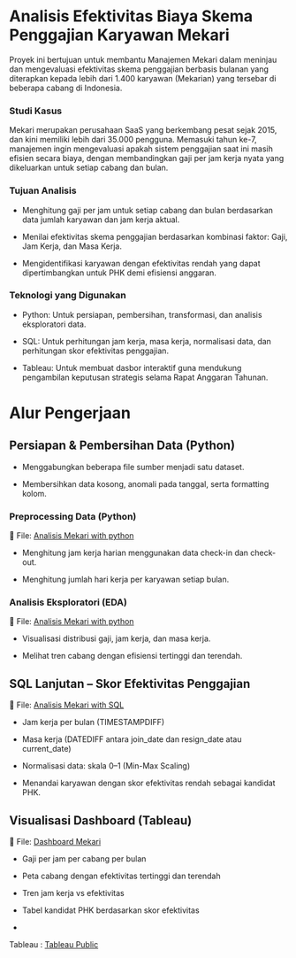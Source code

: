 # Analisis Efektivitas Biaya Skema Penggajian Karyawan Mekari
Proyek ini bertujuan untuk membantu Manajemen Mekari dalam meninjau dan mengevaluasi efektivitas skema penggajian berbasis bulanan yang diterapkan kepada lebih dari 1.400 karyawan (Mekarian) yang tersebar di beberapa cabang di Indonesia.

### Studi Kasus
Mekari merupakan perusahaan SaaS yang berkembang pesat sejak 2015, dan kini memiliki lebih dari 35.000 pengguna. Memasuki tahun ke-7, manajemen ingin mengevaluasi apakah sistem penggajian saat ini masih efisien secara biaya, dengan membandingkan gaji per jam kerja nyata yang dikeluarkan untuk setiap cabang dan bulan.

### Tujuan Analisis
- Menghitung gaji per jam untuk setiap cabang dan bulan berdasarkan data jumlah karyawan dan jam kerja aktual.

- Menilai efektivitas skema penggajian berdasarkan kombinasi faktor: Gaji, Jam Kerja, dan Masa Kerja.

- Mengidentifikasi karyawan dengan efektivitas rendah yang dapat dipertimbangkan untuk PHK demi efisiensi anggaran.

### Teknologi yang Digunakan
- Python: Untuk persiapan, pembersihan, transformasi, dan analisis eksploratori data.

- SQL: Untuk perhitungan jam kerja, masa kerja, normalisasi data, dan perhitungan skor efektivitas penggajian.

- Tableau: Untuk membuat dasbor interaktif guna mendukung pengambilan keputusan strategis selama Rapat Anggaran Tahunan.

# Alur Pengerjaan
## Persiapan & Pembersihan Data (Python)
- Menggabungkan beberapa file sumber menjadi satu dataset.

- Membersihkan data kosong, anomali pada tanggal, serta formatting kolom.

### Preprocessing Data (Python)
📌 File:  [Analisis Mekari with python](https://github.com/Gilangsejati/Doku-E-Wallet-Analisis/blob/main/Mekari-Analisis/scripts/Data_Preprocessing_Mekari.ipynb)

- Menghitung jam kerja harian menggunakan data check-in dan check-out.

- Menghitung jumlah hari kerja per karyawan setiap bulan.

### Analisis Eksploratori (EDA)
 📌 File: [Analisis Mekari with python](https://github.com/Gilangsejati/Doku-E-Wallet-Analisis/blob/main/Mekari-Analisis/scripts/EDA_Mekari_.ipynb)

- Visualisasi distribusi gaji, jam kerja, dan masa kerja.

- Melihat tren cabang dengan efisiensi tertinggi dan terendah.

## SQL Lanjutan – Skor Efektivitas Penggajian
 📌 File: [Analisis Mekari with SQL](https://github.com/Gilangsejati/Doku-E-Wallet-Analisis/blob/main/Mekari-Analisis/sql/sql-analis-mekari.sql)

- Jam kerja per bulan (TIMESTAMPDIFF)

- Masa kerja (DATEDIFF antara join_date dan resign_date atau current_date)

- Normalisasi data: skala 0–1 (Min-Max Scaling)

- Menandai karyawan dengan skor efektivitas rendah sebagai kandidat PHK.

## Visualisasi Dashboard (Tableau)
📌 File: [Dashboard Mekari](https://github.com/Gilangsejati/Doku-E-Wallet-Analisis/blob/main/Mekari-Analisis/dashboard/Dashboard%201%20(7).png)
          
- Gaji per jam per cabang per bulan

- Peta cabang dengan efektivitas tertinggi dan terendah

- Tren jam kerja vs efektivitas

- Tabel kandidat PHK berdasarkan skor efektivitas
- 
Tableau : [Tableau Public](https://public.tableau.com/app/profile/gilang.gemilang/vizzes)

